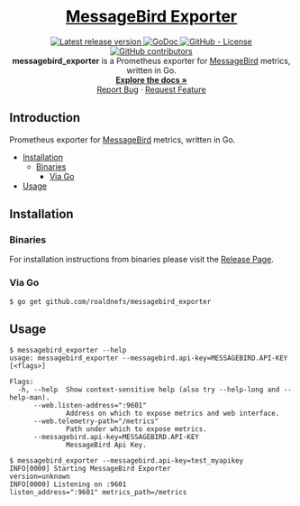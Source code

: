 <a href="https://github.com/roaldnefs/messagebird_exporter" style="color: black;">
    <h1 align="center">MessageBird Exporter</h1>
</a>
<p align="center">
    <a href="https://github.com/roaldnefs/messagebird_exporter/releases">
        <img src="https://img.shields.io/github/v/release/roaldnefs/messagebird_exporter?style=for-the-badge&color=blue"
            alt="Latest release version">
    </a>
    <a href="https://godoc.org/github.com/roaldnefs/messagebird_exporter">
        <img src="https://img.shields.io/badge/godoc-reference-5272B4.svg?style=for-the-badge&color=blue"
            alt="GoDoc">
    </a>
    <a href="https://github.com/roaldnefs/messagebird_exporter/blob/master/LICENSE">
        <img src="https://img.shields.io/github/license/roaldnefs/messagebird_exporter.svg?style=for-the-badge&color=blue"
            alt="GitHub - License">
    </a>
    <!-- <a href="https://github.com/roaldnefs/messagebird_exporter/actions">
        <img src="https://img.shields.io/github/workflow/status/roaldnefs/messagebird_exporter/tests?style=for-the-badge&color=blue"
            alt="GitHub Workflow Status">
    </a> -->
    <a href="https://github.com/roaldnefs/messagebird_exporter/graphs/contributors">
        <img src="https://img.shields.io/github/contributors/roaldnefs/messagebird_exporter?style=for-the-badge&color=blue"
            alt="GitHub contributors">
    </a>
    </br>
    <b>messagebird_exporter</b> is a Prometheus exporter for <a href="https://messagebird.com/en/">MessageBird</a> metrics, written in Go.
    <br />
    <a href="https://godoc.org/github.com/roaldnefs/messagebird_exporter"><strong>Explore the docs »</strong></a>
    <br />
    <a href="https://github.com/roaldnefs/messagebird_exporter/issues/new?title=Bug%3A">Report Bug</a>
    ·
    <a href="https://github.com/roaldnefs/messagebird_exporter/issues/new?title=Feature+Request%3A">Request Feature</a>
</p>

## Introduction
Prometheus exporter for [MessageBird](https://messagebird.com/en/) metrics, written in Go.

* [Installation](README.md#installation)
     * [Binaries](README.md#binaries)
         * [Via Go](README.md#via-go)
* [Usage](README.md#usage)

## Installation
### Binaries
For installation instructions from binaries please visit the [Release Page](https://github.com/roaldnefs/messagebird_exporter/releases).

### Via Go
```console
$ go get github.com/roaldnefs/messagebird_exporter
```

## Usage
```console
$ messagebird_exporter --help
usage: messagebird_exporter --messagebird.api-key=MESSAGEBIRD.API-KEY [<flags>]

Flags:
  -h, --help  Show context-sensitive help (also try --help-long and --help-man).
      --web.listen-address=":9601"  
              Address on which to expose metrics and web interface.
      --web.telemetry-path="/metrics"  
              Path under which to expose metrics.
      --messagebird.api-key=MESSAGEBIRD.API-KEY  
              MessageBird Api Key.

$ messagebird_exporter --messagebird.api-key=test_myapikey
INFO[0000] Starting MessageBird Exporter                 version=unknown
INFO[0000] Listening on :9601                            listen_address=":9601" metrics_path=/metrics
```
